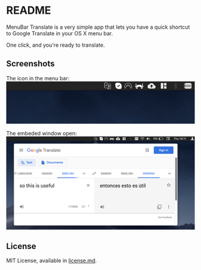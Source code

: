 # README #

MenuBar Translate is a very simple app that lets you have a quick shortcut to Google Translate in your OS X menu bar.

One click, and you're ready to translate.

## Screenshots
The icon in the menu bar:
![](Resources/closed.png)

The embeded window open:
![](Resources/open.png)

## License

MIT License, available in [license.md](license.md).
